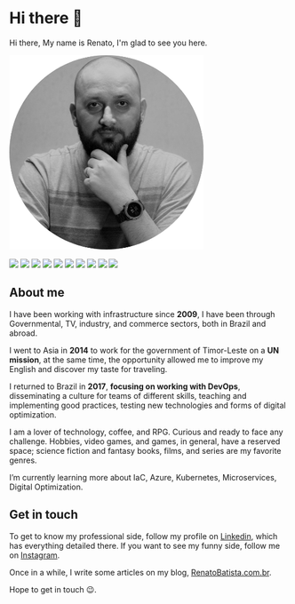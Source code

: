# Hi there 👋

<!--
**zenatuz/zenatuz** is a ✨ _special_ ✨ repository because its `README.md` (this file) appears on your GitHub profile.

Here are some ideas to get you started:

- 🔭 I’m currently working on ...
- 🌱 I’m currently learning ...
- 👯 I’m looking to collaborate on ...
- 🤔 I’m looking for help with ...
- 💬 Ask me about ...
- 📫 How to reach me: ...
- 😄 Pronouns: ...
- ⚡ Fun fact: ...
-->
Hi there, My name is Renato, I'm glad to see you here.

![renato_batista_350.png](renato_batista_350.png)


<!-- ![Github stats](https://github-readme-stats.vercel.app/api?username=zenatuz&theme=chartreuse-dark&show_icons=true&count_private=true) -->

<!-- ![Top Languages Card](https://github-readme-stats.vercel.app/api/top-langs/?username=zenatuz&theme=chartreuse-dark) -->


![](https://img.shields.io/badge/OS-Linux-informational?style=flat-square&logo=linux)
![](https://img.shields.io/badge/Container-Docker-informational?style=flat-square&logo=docker) 
![](https://img.shields.io/badge/Orcherstrator-Kubernetes-informational?style=flat-square&logo=kubernetes) 
![](https://img.shields.io/badge/Orcherstrator-Openshift-informational?style=flat-square&logo=openshift) 
![](https://img.shields.io/badge/CI/CD-Gitlab-informational?style=flat-square-square&logo=gitlab) 
![](https://img.shields.io/badge/Automation-Ansible-informational?style=flat-square-square&logo=ansible) 
![](https://img.shields.io/badge/Dev-Python-informational?style=flat-square-square&logo=python) 
![](https://img.shields.io/badge/Cloud-AWS-informational?style=flat-square-square&logo=aws) 
![](https://img.shields.io/badge/Cloud-Azure-informational?style=flat-square-square&logo=azure) 
![](https://img.shields.io/badge/Scripting-Bash-informational?style=flat-square-square&logo=bash) 

## About me
I have been working with infrastructure since **2009**, I have been through Governmental, TV, industry, and commerce sectors, both in Brazil and abroad.

I went to Asia in **2014** to work for the government of Timor-Leste on a **UN mission**, at the same time, the opportunity allowed me to improve my English and discover my taste for traveling.

I returned to Brazil in **2017**, **focusing on working with DevOps**, disseminating a culture for teams of different skills, teaching and implementing good practices, testing new technologies and forms of digital optimization.

I am a lover of technology, coffee, and RPG. Curious and ready to face any challenge. Hobbies, video games, and games, in general, have a reserved space; science fiction and fantasy books, films, and series are my favorite genres.

I’m currently learning more about IaC, Azure, Kubernetes, Microservices, Digital Optimization.




## Get in touch
To get to know my professional side, follow my profile on [Linkedin](https://linkedin.com/in/renato-r-batista), which has everything detailed there.
If you want to see my funny side, follow me on [Instagram](https://instagram.com/zenatuz).

Once in a while, I write some articles on my blog, [RenatoBatista.com.br](https://renatobatista.com.br).

Hope to get in touch 😉.
